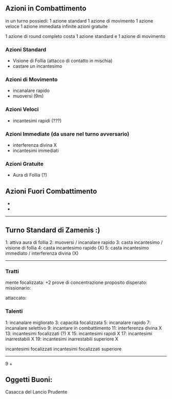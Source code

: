 ## Azioni in Combattimento

in un turno possiedi:
1 azione standard
1 azione di movimento
1 azione veloce
1 azione immediata
infinite azioni gratuite

1 azione di round completo costa 1 azione standard e 1 azione di movimento

### Azioni Standard
 - Visione di Follia (attacco di contatto in mischia)
 - castare un incantesimo

### Azioni di Movimento
 - incanalare rapido
 - muoversi (9m)

### Azioni Veloci
 - incantesimi rapidi (???)

### Azioni Immediate (da usare nel turno avversario)
 - interferenza divina X
 - incantesimi immediati

### Azioni Gratuite
 - Aura di Follia (?)

## Azioni Fuori Combattimento
 - 
 - 

---
## Turno Standard di Zamenis :)

1: attiva aura di follia
2: muoversi / incanalare rapido
3: casta incantesimo / visione di follia
4: casta incantesimo rapido (X)
5: casta incantesimo immediato / interferenza divina (X)

---
### Tratti

mente focalizzata: +2 prove di concentrazione
proposito disperato: 
missionario:

attaccato:

### Talenti
1:  incanalare migliorato
3:  capacità focalizzata
5:  incanalare rapido
7:  incanalare selettivo
9:  incantare in combattimento
11: interferenza divina X
13: incantesimi focalizzati (?) X
15: incantesimi rapidi X
17: incantesimi inarrestabili X
19: incantesimi inarrestabili superiore X

incantesimi focalizzati
incantesimi focalizzati superiore

---

9 + 

## Oggetti Buoni:
Casacca del Lancio Prudente